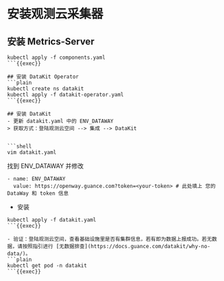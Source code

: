 # 安装观测云采集器
## 安装 Metrics-Server
```plain
kubectl apply -f components.yaml
```{{exec}}

## 安装 DataKit Operator
```plain
kubectl create ns datakit
kubectl apply -f datakit-operator.yaml
```{{exec}}

## 安装 DataKit
- 更新 datakit.yaml 中的 ENV_DATAWAY
> 获取方式：登陆观测云空间 --> 集成 --> DataKit


```shell
vim datakit.yaml
```
找到 ENV_DATAWAY 并修改
``` shell
- name: ENV_DATAWAY
  value: https://openway.guance.com?token=<your-token> # 此处填上 您的 DataWay 和 token 信息
```

- 安装
```plain
kubectl apply -f datakit.yaml
```{{exec}}

- 验证：登陆观测云空间，查看基础设施里是否有集群信息，若有即为数据上报成功。若无数据，请按照指引进行 [无数据排查](https://docs.guance.com/datakit/why-no-data/)。
```plain
kubectl get pod -n datakit
```{{exec}}